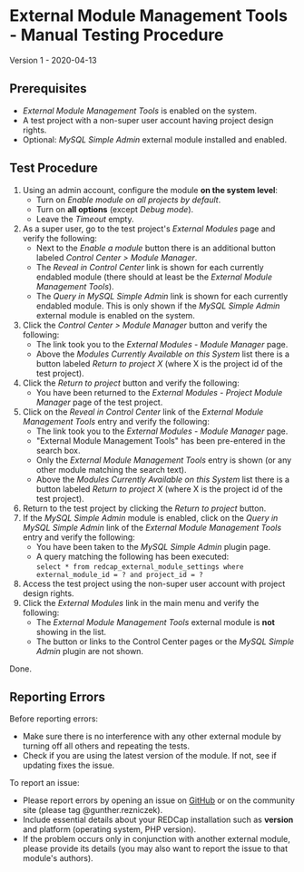 # External Module Management Tools - Manual Testing Procedure

Version 1 - 2020-04-13

## Prerequisites

- _External Module Management Tools_ is enabled on the system.
- A test project with a non-super user account having project design rights.
- Optional: _MySQL Simple Admin_ external module installed and enabled.

## Test Procedure

1. Using an admin account, configure the module **on the system level**:
   - Turn on _Enable module on all projects by default_.
   - Turn on **all options** (except _Debug mode_).
   - Leave the _Timeout_ empty.
1. As a super user, go to the test project's _External Modules_ page and verify the following:
   - Next to the _Enable a module_ button there is an additional button labeled _Control Center > Module Manager_.
   - The _Reveal in Control Center_ link is shown for each currently endabled module (there should at least be the _External Module Management Tools_).
   - The _Query in MySQL Simple Admin_ link is shown for each currently endabled module. This is only shown if the _MySQL Simple Admin_ external module is enabled on the system.
1. Click the _Control Center > Module Manager_ button and verify the following:
   - The link took you to the _External Modules - Module Manager_ page.
   - Above the _Modules Currently Available on this System_ list there is a button labeled _Return to project X_ (where X is the project id of the test project).
1. Click the _Return to project_ button and verify the following:
   - You have been returned to the _External Modules - Project Module Manager_ page of the test project.
1. Click on the _Reveal in Control Center_ link of the _External Module Management Tools_ entry and verify the following:
   - The link took you to the _External Modules - Module Manager_ page.
   - "External Module Management Tools" has been pre-entered in the search box.
   - Only the _External Module Management Tools_ entry is shown (or any other module matching the search text).
   - Above the _Modules Currently Available on this System_ list there is a button labeled _Return to project X_ (where X is the project id of the test project).
1. Return to the test project by clicking the _Return to project_ button.
1. If the _MySQL Simple Admin_ module is enabled, click on the _Query in MySQL Simple Admin_ link of the _External Module Management Tools_ entry and verify the following:
   - You have been taken to the _MySQL Simple Admin_ plugin page.
   - A query matching the following has been executed:  
     `select * from redcap_external_module_settings where external_module_id = ? and project_id = ?`
1. Access the test project using the non-super user account with project design rights.
1. Click the _External Modules_ link in the main menu and verify the following:
   - The _External Module Management Tools_ external module is **not** showing in the list.
   - The button or links to the Control Center pages or the _MySQL Simple Admin_ plugin are not shown.

Done.

## Reporting Errors

Before reporting errors:
- Make sure there is no interference with any other external module by turning off all others and repeating the tests.
- Check if you are using the latest version of the module. If not, see if updating fixes the issue.

To report an issue:
- Please report errors by opening an issue on [GitHub](https://github.com/grezniczek/emm_tools/issues) or on the community site (please tag @gunther.rezniczek). 
- Include essential details about your REDCap installation such as **version** and platform (operating system, PHP version).
- If the problem occurs only in conjunction with another external module, please provide its details (you may also want to report the issue to that module's authors).

